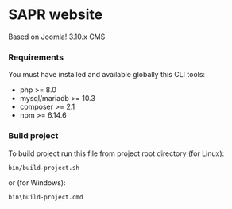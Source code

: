 # SAPR website
Based on Joomla! 3.10.x CMS

### Requirements
You must have installed and available globally this CLI tools:
- php >= 8.0
- mysql/mariadb >= 10.3
- composer >= 2.1
- npm >= 6.14.6

### Build project
To build project run this file from project root directory (for Linux):
```
bin/build-project.sh
```
or (for Windows):
```
bin\build-project.cmd
```


